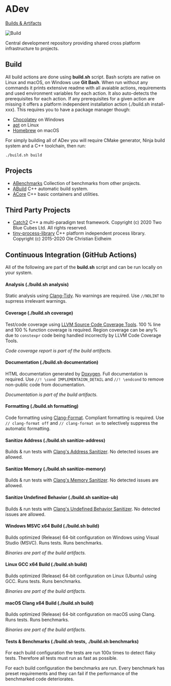 # ADev

[Builds & Artifacts](https://github.com/Agnesoft/ADev/actions?query=branch%3Amaster)

![Build](https://github.com/Agnesoft/ADev/workflows/ADev/badge.svg)

Central development repository providing shared cross platform infrastructure to projects.

## Build

All build actions are done using **build.sh** script. Bash scripts are native on Linux and macOS, on Windows use **Git Bash**. When run without any commands it prints extensive readme with all avaiable actions, requirements and used environment variables for each action. It also auto-detects the prerequisites for each action. If any prerequisites for a given action are missing it offers a platform independent installation action (./build.sh install-xxx). This requires you to have a package manager though:

* [Chocolatey](https://chocolatey.org/) on Windows
* [apt](https://en.wikipedia.org/wiki/APT_(software)) on Linux
* [Homebrew](https://brew.sh/index_cs) on macOS

For simply building all of ADev you will require CMake generator, Ninja build system and a C++ toolchain, then run:

`./build.sh build`

## Projects

* [ABenchmarks](projects/ABenchmarks.md) Collection of benchmarks from other projects.
* [ABuild](projects/ABuild/README.md) C++ automatic build system.
* [ACore](projects/ACore/README.md) C++ basic containers and utilities.

## Third Party Projects
* [Catch2](https://github.com/catchorg/Catch2) C++ a multi-paradigm test framework. Copyright (c) 2020 Two Blue Cubes Ltd. All rights reserved.
* [tiny-process-library](https://gitlab.com/eidheim/tiny-process-library) C++ platform independent process library. Copyright (c) 2015-2020 Ole Christian Eidheim

## Continuous Integration (GitHub Actions)

All of the following are part of the **build.sh** script and can be run locally on your system.

#### Analysis (./build.sh analysis)
Static analysis using [Clang-Tidy](https://clang.llvm.org/extra/clang-tidy/). No warnings are required. Use `//NOLINT` to suprress irrelevant warnings.

#### Coverage (./build.sh coverage)
Test/code coverage using [LLVM Source Code Coverage Tools](https://clang.llvm.org/docs/SourceBasedCodeCoverage.html). 100 % line and 100 % function coverage is required. Region coverage can be any% due to `constexpr` code being handled incorrectly by LLVM Code Coverage Tools. 

*Code coverage report is part of the build artifacts.*

#### Documentation (./build.sh documentation)
HTML documentation generated by [Doxygen](https://www.doxygen.nl/index.html). Full documentation is required. Use `//! \cond IMPLEMENTAION_DETAIL` and `//! \endcond` to remove non-public code from documentation. 

*Documentation is part of the build artifacts.*

#### Formatting (./build.sh formatting)
Code formatting using [Clang-Format](https://clang.llvm.org/docs/ClangFormat.html). Compliant formatting is required. Use `// clang-format off` and `// clang-format on` to selectively suppress the automatic formatting.

#### Sanitize Address (./build.sh sanitize-address)
Builds & run tests with [Clang's Address Sanitizer](https://clang.llvm.org/docs/AddressSanitizer.html). No detected issues are allowed.

#### Sanitize Memory (./build.sh sanitize-memory)
Builds & run tests with [Clang's Memory Sanitizer](https://clang.llvm.org/docs/MemorySanitizer.html). No detected issues are allowed.

#### Sanitize Undefined Behavior (./build.sh sanitize-ub)
Builds & run tests with [Clang's Undefined Behavior Sanitizer](https://clang.llvm.org/docs/UndefinedBehaviorSanitizer.html). No detected issues are allowed.

#### Windows MSVC x64 Build (./build.sh build)
Builds optimized (Release) 64-bit configuration on Windows using Visual Studio (MSVC). Runs tests. Runs benchmarks.

*Binaries are part of the build artifacts.*

#### Linux GCC x64 Build (./build.sh build)
Builds optimized (Release) 64-bit configuration on Linux (Ubuntu) using GCC. Runs tests. Runs benchmarks.

*Binaries are part of the build artifacts.*

#### macOS Clang x64 Build (./build.sh build)
Builds optimized (Release) 64-bit configuration on macOS using Clang. Runs tests. Runs benchmarks.

*Binaries are part of the build artifacts.*

#### Tests & Benchmarks (./build.sh tests, ./build.sh benchmarks)
For each build configuration the tests are run 100x times to detect flaky tests. Therefore all tests must run as fast as possible.

For each build configuration the benchmarks are run. Every benchmark has preset requirements and they can fail if the performance of the benchmarked code deteriorates.
